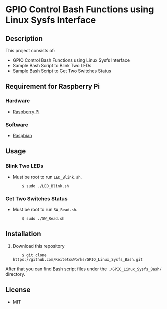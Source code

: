 GPIO Control Bash Functions using Linux Sysfs Interface
========

## Description
This project consists of:
* GPIO Control Bash Functions using Linux Sysfs Interface
* Sample Bash Script to Blink Two LEDs
* Sample Bash Script to Get Two Switches Status

## Requirement for Raspberry Pi
### Hardware
* [Raspberry Pi](https://www.raspberrypi.org/products/raspberry-pi-3-model-b/)

### Software
* [Raspbian](https://www.raspberrypi.org/downloads/raspbian/)

## Usage
### Blink Two LEDs
* Must be root to run `LED_Blink.sh`.

    ```console
        $ sudo ./LED_Blink.sh
    ```

### Get Two Switches Status
* Must be root to run `SW_Read.sh`.

    ```console
        $ sudo ./SW_Read.sh
    ```

## Installation
1. Download this repository

    ```console
        $ git clone https://github.com/KeitetsuWorks/GPIO_Linux_Sysfs_Bash.git
    ```

After that you can find Bash script files under the `./GPIO_Linux_Sysfs_Bash/` directory.

## License
* MIT

